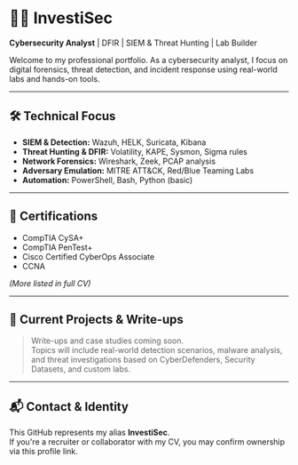 # 🕵️‍♂️ InvestiSec

**Cybersecurity Analyst** | DFIR | SIEM & Threat Hunting | Lab Builder

Welcome to my professional portfolio. As a cybersecurity analyst, I focus on digital forensics, threat detection, and incident response using real-world labs and hands-on tools.

---

## 🛠️ Technical Focus

- **SIEM & Detection:** Wazuh, HELK, Suricata, Kibana
- **Threat Hunting & DFIR:** Volatility, KAPE, Sysmon, Sigma rules
- **Network Forensics:** Wireshark, Zeek, PCAP analysis
- **Adversary Emulation:** MITRE ATT&CK, Red/Blue Teaming Labs
- **Automation:** PowerShell, Bash, Python (basic)

---

## 📜 Certifications

- CompTIA CySA+
- CompTIA PenTest+
- Cisco Certified CyberOps Associate
- CCNA

*(More listed in full CV)*

---

## 🧪 Current Projects & Write-ups

> Write-ups and case studies coming soon.  
> Topics will include real-world detection scenarios, malware analysis, and threat investigations based on CyberDefenders, Security Datasets, and custom labs.

---

## 📬 Contact & Identity

This GitHub represents my alias **InvestiSec**.  
If you're a recruiter or collaborator with my CV, you may confirm ownership via this profile link.


